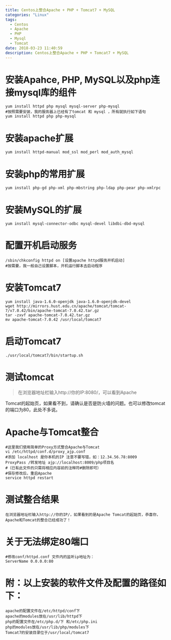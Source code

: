 ```yaml
---
title: Centos上整合Apache + PHP + Tomcat7 + MySQL
categories: "Linux"
tags:
  - Centos
  - Apache
  - PHP
  - Mysql
  - Tomcat
date: 2018-03-23 11:40:59
description: Centos上整合Apache + PHP + Tomcat7 + MySQL
---
```

# 安装Apahce, PHP, MySQL以及php连接mysql库的组件

```shell
yum install httpd php mysql mysql-server php-mysql
#按照需要安装，我的服务器上已经有了tomcat 和 mysql ，所有就执行如下语句
yum install httpd php php-mysql
```

# 安装apache扩展

```shell
yum install httpd-manual mod_ssl mod_perl mod_auth_mysql
```

# 安装php的常用扩展

```shell
yum install php-gd php-xml php-mbstring php-ldap php-pear php-xmlrpc
```

# 安装MySQL的扩展

```shell
yum install mysql-connector-odbc mysql-devel libdbi-dbd-mysql
```

# 配置开机启动服务

```shell
/sbin/chkconfig httpd on [设置apache httpd服务开机启动]
#按需要，我一般自己设置脚本，开机运行脚本去启动程序
```

# 安装Tomcat7

```shell
yum install java-1.6.0-openjdk java-1.6.0-openjdk-devel
wget http://mirrors.hust.edu.cn/apache/tomcat/tomcat-7/v7.0.42/bin/apache-tomcat-7.0.42.tar.gz
tar -zxvf apache-tomcat-7.0.42.tar.gz
mv apache-tomcat-7.0.42 /usr/local/tomcat7
```

# 启动Tomcat7

```shell
./usr/local/tomcat7/bin/startup.sh
```

# 测试tomcat

>在浏览器地址栏输入http://你的IP:8080/，可以看到Apache 

Tomcat的起始页，如果看不到，请确认是否是防火墙的问题。也可以修改tomcat的端口为80，此处不多说。

# Apache与Tomcat整合

```shell
#这里我们使用简单的Proxy方式整合Apache与Tomcat
vi /etc/httpd/conf.d/proxy_ajp.conf
#添加 localhost 是你本机的IP 注意不要写错，如：12.34.56.78:8009
ProxyPass /转发地址 ajp://localhost:8009/php项目名
#（已有此文件的只需将相应内容前的注释符#删除即可）
#保存修改后，重启Apache
service httpd restart
```

# 测试整合结果

```text
在浏览器地址栏输入http://你的IP/，如果看到的是Apache Tomcat的起始页，恭喜你，Apache和Tomcat的整合已经成功了！
```

# 关于无法绑定80端口

```shell
#修改conf/httpd.conf 文件内的监听ip地址为：
ServerName 0.0.0.0:80
```

# 附：以上安装的软件文件及配置的路径如下：
```text
apache的配置文件在/etc/httpd/conf下
apache的modules放在/usr/lib/httpd下
php的配置文件在/etc/php.d/下 和/etc/php.ini
php的modules放在/usr/lib/php/modules下
Tomcat7的安装目录位于/usr/local/tomcat7
```
